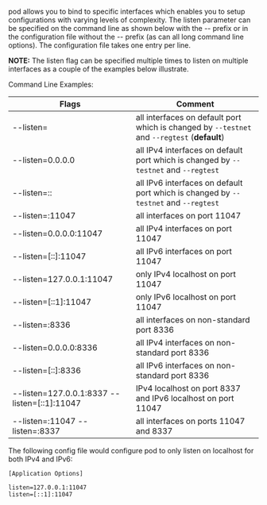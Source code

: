 pod allows you to bind to specific interfaces which enables you to setup
configurations with varying levels of complexity.  The listen parameter can be
specified on the command line as shown below with the -- prefix or in the
configuration file without the -- prefix (as can all long command line options).
The configuration file takes one entry per line.

**NOTE:** The listen flag can be specified multiple times to listen on multiple
interfaces as a couple of the examples below illustrate.

Command Line Examples:

|Flags|Comment|
|----------|------------|
|--listen=|all interfaces on default port which is changed by `--testnet` and `--regtest` (**default**)|
|--listen=0.0.0.0|all IPv4 interfaces on default port which is changed by `--testnet` and `--regtest`|
|--listen=::|all IPv6 interfaces on default port which is changed by `--testnet` and `--regtest`|
|--listen=:11047|all interfaces on port 11047|
|--listen=0.0.0.0:11047|all IPv4 interfaces on port 11047|
|--listen=[::]:11047|all IPv6 interfaces on port 11047|
|--listen=127.0.0.1:11047|only IPv4 localhost on port 11047|
|--listen=[::1]:11047|only IPv6 localhost on port 11047|
|--listen=:8336|all interfaces on non-standard port 8336|
|--listen=0.0.0.0:8336|all IPv4 interfaces on non-standard port 8336|
|--listen=[::]:8336|all IPv6 interfaces on non-standard port 8336|
|--listen=127.0.0.1:8337 --listen=[::1]:11047|IPv4 localhost on port 8337 and IPv6 localhost on port 11047|
|--listen=:11047 --listen=:8337|all interfaces on ports 11047 and 8337|

The following config file would configure pod to only listen on localhost for both IPv4 and IPv6:

```text
[Application Options]

listen=127.0.0.1:11047
listen=[::1]:11047
```
